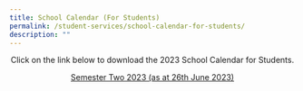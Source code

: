 ```yaml
---
title: School Calendar (For Students)
permalink: /student-services/school-calendar-for-students/
description: ""
---
```

<p style="text-align: center;">Click on the link below&nbsp;to download the 2023 School Calendar for Students.</p>
<p style="text-align: center;"><a href="/files/semester two student calendar 2023_26_june.pdf" target="_blank" rel="noopener">Semester Two 2023 (as at 26th June 2023) </a></p>
